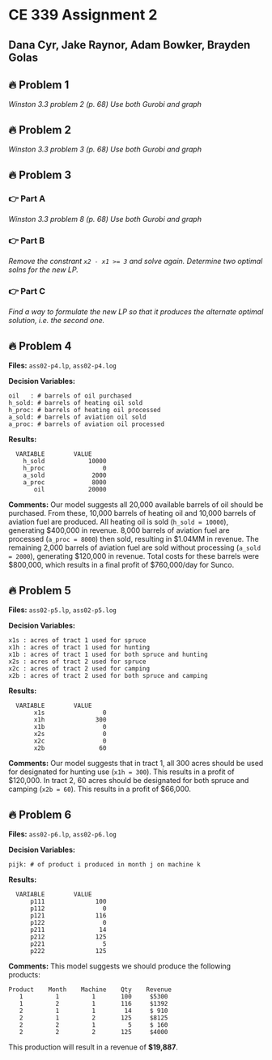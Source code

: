 # CE 339 Assignment 2
## Dana Cyr, Jake Raynor, Adam Bowker, Brayden Golas
## 🔥 Problem 1
_Winston 3.3 problem 2 (p. 68)_
_Use both Gurobi and graph_

## 🔥 Problem 2
_Winston 3.3 problem 3 (p. 68)_
_Use both Gurobi and graph_

## 🔥 Problem 3
### 👉 Part A
_Winston 3.3 problem 8 (p. 68)_
_Use both Gurobi and graph_

### 👉 Part B
_Remove the constrant `x2 - x1 >= 3` and solve again._
_Determine two optimal solns for the new LP._

### 👉 Part C
_Find a way to formulate the new LP so that it produces the alternate optimal solution, i.e. the second one._

## 🔥 Problem 4
**Files:** `ass02-p4.lp`, `ass02-p4.log`

**Decision Variables:**
```
oil   : # barrels of oil purchased
h_sold: # barrels of heating oil sold
h_proc: # barrels of heating oil processed
a_sold: # barrels of aviation oil sold
a_proc: # barrels of aviation oil processed
```

**Results:**
```
  VARIABLE        VALUE
    h_sold            10000
    h_proc                0
    a_sold             2000
    a_proc             8000
       oil            20000
```

**Comments:** Our model suggests all 20,000 available barrels of oil should be purchased. From these, 10,000 barrels of heating oil and 10,000 barrels of aviation fuel are produced. All heating oil is sold (`h_sold = 10000`), generating $400,000 in revenue. 8,000 barrels of aviation fuel are processed (`a_proc = 8000`) then sold, resulting in $1.04MM in revenue. The remaining 2,000 barrels of aviation fuel are sold without processing (`a_sold = 2000`), generating $120,000 in revenue. Total costs for these barrels were $800,000, which results in a final profit of $760,000/day for Sunco.

## 🔥 Problem 5
**Files:** `ass02-p5.lp`, `ass02-p5.log`

**Decision Variables:**
```
x1s : acres of tract 1 used for spruce
x1h : acres of tract 1 used for hunting
x1b : acres of tract 1 used for both spruce and hunting
x2s : acres of tract 2 used for spruce
x2c : acres of tract 2 used for camping
x2b : acres of tract 2 used for both spruce and camping
```

**Results:**
```
  VARIABLE        VALUE
       x1s                0
       x1h              300
       x1b                0
       x2s                0
       x2c                0
       x2b               60
```

**Comments:** Our model suggests that in tract 1, all 300 acres should be used for designated for hunting use (`x1h = 300`). This results in a profit of $120,000. In tract 2, 60 acres should be designated for both spruce and camping (`x2b = 60`). This results in a profit of $66,000.

## 🔥 Problem 6
**Files:** `ass02-p6.lp`, `ass02-p6.log`

**Decision Variables:**
```
pijk: # of product i produced in month j on machine k
```

**Results:**
```
  VARIABLE        VALUE
      p111              100
      p112                0
      p121              116
      p122                0
      p211               14
      p212              125
      p221                5
      p222              125
```

**Comments:** This model suggests we should produce the following products:
```
Product    Month    Machine    Qty    Revenue
   1         1         1       100     $5300
   1         2         1       116     $1392
   2         1         1        14     $ 910
   2         1         2       125     $8125
   2         2         1         5     $ 160
   2         2         2       125     $4000
```
This production will result in a revenue of **$19,887**.